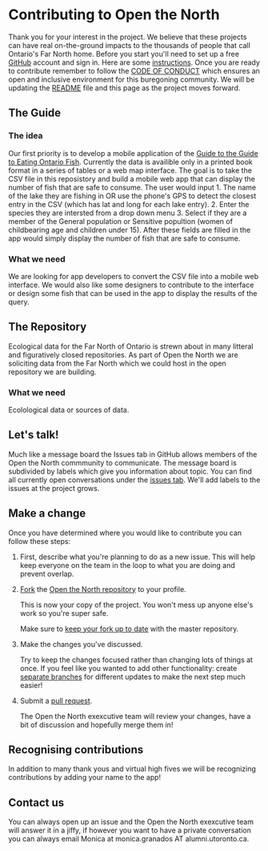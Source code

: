# Contributing to Open the North 

Thank you for your interest in the project. We believe that these projects can have real on-the-ground impacts to the thousands of people that call Ontario's Far North home. Before you start you'll need to set up a free [GitHub][link_github] account and sign in. Here are some [instructions][link_signupinstructions]. Once you are ready to contribute remember to follow the [CODE OF CONDUCT][link_COC] which ensures an open and inclusive environment for this buregoning community. We will be updating the [README][README_link] file and this page as the project moves forward. 

## The Guide
### The idea
Our first priority is to develop a mobile application of the [Guide to the Guide to Eating Ontario Fish][link_Guide]. Currently the data is availible only in a printed book format in a series of tables or a web map interface. The goal is to take the CSV file in this reposistory and build a mobile web app that can display the number of fish that are safe to consume. The user would input 1. The name of the lake they are fishing in OR use the phone's GPS to detect the closest entry in the CSV (which has lat and long for each lake entry). 2. Enter the species they are intersted from a drop down menu 3. Select if they are a member of the General population or Sensitive popultion (women of childbearing age and children under 15). After these fields are filled in the app would simply display the number of fish that are safe to consume. 

### What we need
We are looking for app developers to convert the CSV file into a mobile web interface. We would also like some designers to contribute to the interface or design some fish that can be used in the app to display the results of the query. 

## The Repository 
Ecological data for the Far North of Ontario is strewn about in many litteral and figuratively closed repositories. As part of Open the North we are soliciting data from the Far North which we could host in the open repository we are building. 

### What we need
Ecolological data or sources of data.

## Let's talk! 
Much like a message board the Issues tab in GitHub allows members of the Open the North commmunity to communicate. The message board is subdivided by labels which give you information about topic. You can find all currently open conversations under the [issues tab][link_issues]. We'll add labels to the issues at the project grows. 

## Make a change
Once you have determined where you would like to contribute you can follow these steps:

1. First, describe what you're planning to do as a new issue. This will help keep everyone on the team in the loop to what you are doing and prevent overlap. 
        
2. [Fork][link_fork] the [Open the North repository][link_OTNrepo] to your profile.

    This is now your copy of the project. You won't mess up anyone else's work so you're super safe.
    
    Make sure to [keep your fork up to date][link_updateupstreamwiki] with the master repository.

3. Make the changes you've discussed.

    Try to keep the changes focused rather than changing lots of things at once. If you feel like you wanted to add other functionality: create [separate branches][link_branches] for different updates to make the next step much easier!

4. Submit a [pull request][link_pullrequest].
    
    The Open the North exexcutive team will review your changes, have a bit of discussion and hopefully merge them in!

## Recognising contributions
In addition to many thank yous and virtual high fives we will be recognizing contributions by adding your name to the app! 

## Contact us 
You can always open up an issue and the Open the North exexcutive team will answer it in a jiffy, if however you want to have a private conversation you can always email Monica at monica.granados AT alumni.utoronto.ca.

[link_github]: https://github.com/
[link_signupinstructions]: https://help.github.com/articles/signing-up-for-a-new-github-account
[link_COC]: https://github.com/Monsauce/Open-the-North/blob/master/CODE%20OF%20CONDUCT.md
[README_link]: https://github.com/Monsauce/Open-the-North/blob/master/README.md
[link_Guide]: https://www.ontario.ca/page/eating-ontario-fish-2017-18
[link_issues]: https://github.com/Monsauce/Open-the-North/issues
[link_fork]: https://help.github.com/articles/fork-a-repo/
[link_OTNrepo]: https://github.com/Monsauce/Open-the-North
[link_updateupstreamwiki]: https://github.com/KirstieJane/STEMMRoleModels/wiki/Syncing-your-fork-to-the-original-repository-via-the-browser
[link_branches]: https://help.github.com/articles/creating-and-deleting-branches-within-your-repository/
[link_pullrequest]: https://help.github.com/articles/proposing-changes-to-a-project-with-pull-requests/
